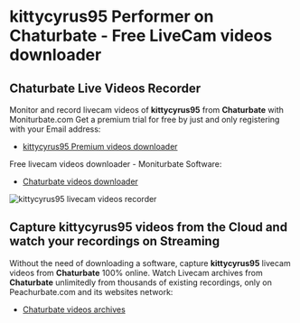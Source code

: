 # kittycyrus95 Performer on Chaturbate - Free LiveCam videos downloader

## Chaturbate Live Videos Recorder

Monitor and record livecam videos of **kittycyrus95** from **Chaturbate** with Moniturbate.com
Get a premium trial for free by just and only registering with your Email address:
* [kittycyrus95 Premium videos downloader](https://moniturbate.com/request-demo-licence-key.html)

Free livecam videos downloader - Moniturbate Software:
* [Chaturbate videos downloader](https://moniturbate.com/moniturbate-download-software.html)

![kittycyrus95 livecam videos recorder](https://peachurnet.com/templates/moniturbate-software.png)


## Capture kittycyrus95 videos from the Cloud and watch your recordings on Streaming

Without the need of downloading a software, capture **kittycyrus95** livecam videos from **Chaturbate** 100% online.
Watch Livecam archives from **Chaturbate** unlimitedly from thousands of existing recordings, only on Peachurbate.com and its websites network:
* [Chaturbate videos archives](https://peachurnet.com/)